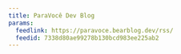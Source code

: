 ```yaml
---
title: ParaVocê Dev Blog
params:
  feedlink: https://paravoce.bearblog.dev/rss/
  feedid: 7338d80ae99278b130bcd983ee225ab2
---
```

